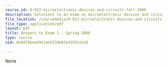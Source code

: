 ```yaml
---
course_id: 6-012-microelectronic-devices-and-circuits-fall-2009
description: Solutions to an exam on microelectronic devices and circuits.
file_location: /coursemedia/6-012-microelectronic-devices-and-circuits-fall-2009/0eb078baa49e2ae523de83a4329cecd4_MIT6_012F09_exam1_s06_sol.pdf
file_type: application/pdf
layout: pdf
title: Answers to Exam 1 - Spring 2006
type: course
uid: 0eb078baa49e2ae523de83a4329cecd4

---
```

None